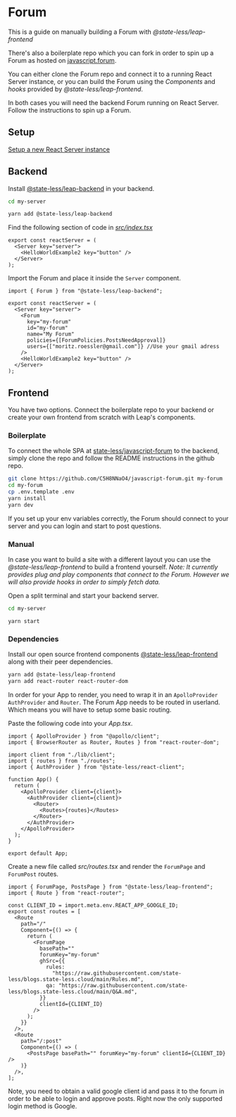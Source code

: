 # Forum

This is a guide on manually building a Forum with _@state-less/leap-frontend_

There's also a boilerplate repo which you can fork in order to spin up a Forum as hosted on [javascript.forum](https://javascript.forum).

You can either clone the Forum repo and connect it to a running React Server instance, or you can build the Forum using the _Components_ and _hooks_ provided by _@state-less/leap-frontend_.

In both cases you will need the backend Forum running on React Server. Follow the instructions to spin up a Forum.

## Setup

[Setup a new React Server instance](/installation)

## Backend

Install [@state-less/leap-backend](https://npmjs.com/package/@state-less/leap-backend) in your backend.

```bash
cd my-server
```

```bash
yarn add @state-less/leap-backend
```

Find the following section of code in [_src/index.tsx_](https://github.com/state-less/clean-starter/blob/e3dadbdd3ca3b3268a1158e21ffd746b027b6782/src/index.tsx#L87)

```tsx
export const reactServer = (
  <Server key="server">
    <HelloWorldExample2 key="button" />
  </Server>
);
```

Import the Forum and place it inside the `Server` component.

```tsx
import { Forum } from "@state-less/leap-backend";
```

```tsx
export const reactServer = (
  <Server key="server">
    <Forum
      key="my-forum"
      id="my-forum"
      name="My Forum"
      policies={[ForumPolicies.PostsNeedApproval]}
      users={["moritz.roessler@gmail.com"]} //Use your gmail adress
    />
    <HelloWorldExample2 key="button" />
  </Server>
);
```

## Frontend

You have two options. Connect the boilerplate repo to your backend or create your own frontend from scratch with Leap's components.

### Boilerplate

To connect the whole SPA at [state-less/javascript-forum](https://github.com/state-less/javascript-forum/) to the backend, simply clone the repo and follow the README instructions in the github repo.

```bash
git clone https://github.com/C5H8NNaO4/javascript-forum.git my-forum
cd my-forum
cp .env.template .env
yarn install
yarn dev
```

If you set up your env variables correctly, the Forum should connect to your server and you can login and start to post questions.

### Manual

In case you want to build a site with a different layout you can use the _@state-less/leap-frontend_ to build a frontend yourself. _Note: It currently provides plug and play components that connect to the Forum. However we will also provide hooks in order to simply fetch data._

Open a split terminal and start your backend server.

```bash
cd my-server
```

```
yarn start
```

### Dependencies

Install our open source frontend components [@state-less/leap-frontend](https://npmjs.com/package/@state-less/leap-frontend) along with their peer dependencies.

```bash
yarn add @state-less/leap-frontend
yarn add react-router react-router-dom
```

In order for your App to render, you need to wrap it in an `ApolloProvider` `AuthProvider` and `Router`.
The Forum App needs to be routed in userland. Which means you will have to setup some basic routing.

Paste the following code into your _App.tsx_.

```tsx
import { ApolloProvider } from "@apollo/client";
import { BrowserRouter as Router, Routes } from "react-router-dom";

import client from "./lib/client";
import { routes } from "./routes";
import { AuthProvider } from "@state-less/react-client";

function App() {
  return (
    <ApolloProvider client={client}>
      <AuthProvider client={client}>
        <Router>
          <Routes>{routes}</Routes>
        </Router>
      </AuthProvider>
    </ApolloProvider>
  );
}

export default App;
```

Create a new file called _src/routes.tsx_ and render the `ForumPage` and `ForumPost` routes.

```tsx
import { ForumPage, PostsPage } from "@state-less/leap-frontend";
import { Route } from "react-router";

const CLIENT_ID = import.meta.env.REACT_APP_GOOGLE_ID;
export const routes = [
  <Route
    path="/"
    Component={() => {
      return (
        <ForumPage
          basePath=""
          forumKey="my-forum"
          ghSrc={{
            rules:
              "https://raw.githubusercontent.com/state-less/blogs.state-less.cloud/main/Rules.md",
            qa: "https://raw.githubusercontent.com/state-less/blogs.state-less.cloud/main/Q&A.md",
          }}
          clientId={CLIENT_ID}
        />
      );
    }}
  />,
  <Route
    path="/:post"
    Component={() => (
      <PostsPage basePath="" forumKey="my-forum" clientId={CLIENT_ID} />
    )}
  />,
];
```

Note, you need to obtain a valid google client id and pass it to the forum in order to be able to login and approve posts. Right now the only supported login method is Google.
